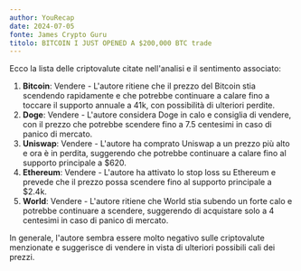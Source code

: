 ```yaml
---
author: YouRecap
date: 2024-07-05
fonte: James Crypto Guru
titolo: BITCOIN I JUST OPENED A $200,000 BTC trade
---
```


Ecco la lista delle criptovalute citate nell'analisi e il sentimento associato:

1. **Bitcoin**: Vendere - L'autore ritiene che il prezzo del Bitcoin stia scendendo rapidamente e che potrebbe continuare a calare fino a toccare il supporto annuale a 41k, con possibilità di ulteriori perdite.
2. **Doge**: Vendere - L'autore considera Doge in calo e consiglia di vendere, con il prezzo che potrebbe scendere fino a 7.5 centesimi in caso di panico di mercato.
3. **Uniswap**: Vendere - L'autore ha comprato Uniswap a un prezzo più alto e ora è in perdita, suggerendo che potrebbe continuare a calare fino al supporto principale a $620.
4. **Ethereum**: Vendere - L'autore ha attivato lo stop loss su Ethereum e prevede che il prezzo possa scendere fino al supporto principale a $2.4k.
5. **World**: Vendere - L'autore ritiene che World stia subendo un forte calo e potrebbe continuare a scendere, suggerendo di acquistare solo a 4 centesimi in caso di panico di mercato.

In generale, l'autore sembra essere molto negativo sulle criptovalute menzionate e suggerisce di vendere in vista di ulteriori possibili cali dei prezzi.
